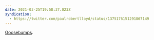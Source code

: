 ```yaml
---
date: 2021-03-25T19:58:37.023Z
syndication:
  - https://twitter.com/paulrobertlloyd/status/1375176151291867149
---
```

[Goosebumps](https://www.youtube.com/watch?v=R0H0X0KXzbA).
